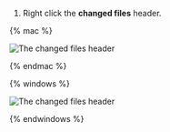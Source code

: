 1. Right click the **changed files** header.
  
  {% mac %}

  ![The changed files header](/assets/images/help/desktop/mac-changed-file-header.png)
  
  {% endmac %}
  
  {% windows %}
  
  ![The changed files header](/assets/images/help/desktop/windows-changed-file-header.png)
  
  {% endwindows %}